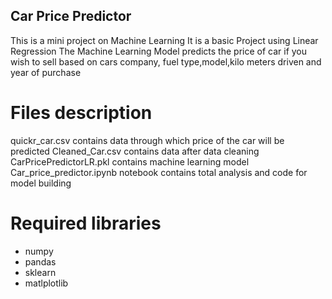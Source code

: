 ## Car Price Predictor
This is a mini project on Machine Learning 
It is a basic Project using Linear Regression
The Machine Learning Model predicts the price of car if you wish to sell based on cars company,
fuel type,model,kilo meters driven and year of purchase
# Files description
quickr_car.csv contains data through which price of the car will be predicted
Cleaned_Car.csv contains data after data cleaning
CarPricePredictorLR.pkl contains machine learning model
Car_price_predictor.ipynb notebook contains total analysis and code for model building
# Required libraries
- numpy
- pandas
- sklearn
- matlplotlib
